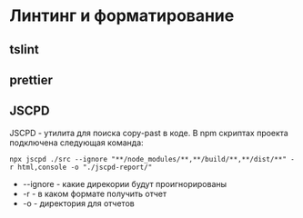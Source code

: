
# Линтинг и форматирование

## tslint

## prettier

## JSCPD 

JSCPD - утилита для поиска copy-past в коде. В npm скриптах проекта подключена следующая команда:

```
npx jscpd ./src --ignore "**/node_modules/**,**/build/**,**/dist/**" -r html,console -o "./jscpd-report/"
```

- --ignore - какие дирекории будут проигнорированы
- -r - в каком формате получить отчет
- -o - директория для отчетов
